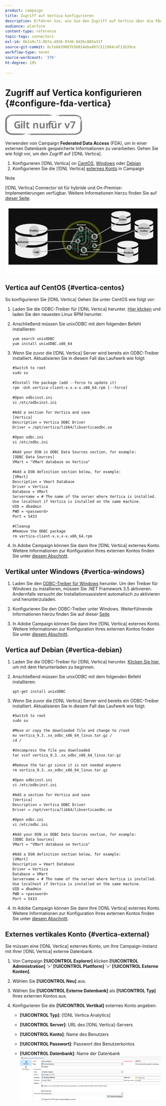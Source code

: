 ```yaml
---
product: campaign
title: Zugriff auf Vertica konfigurieren
description: Erfahren Sie, wie Sie den Zugriff auf Vertica über die FDA konfigurieren
audience: platform
content-type: reference
topic-tags: connectors
exl-id: 8b2a9c73-807a-4936-9fd6-9d26c805a31f
source-git-commit: 0cfe8439007b56014eba497c511904c4f11b39ce
workflow-type: tm+mt
source-wordcount: '376'
ht-degree: 19%

---
```


# Zugriff auf Vertica konfigurieren {#configure-fda-vertica}

![](../../assets/v7-only.svg)

Verwenden von Campaign **Federated Data Access** (FDA), um in einer externen Datenbank gespeicherte Informationen zu verarbeiten. Gehen Sie wie folgt vor, um den Zugriff auf [!DNL Vertica].

1. Konfigurieren [!DNL Vertica] on [CentOS](#vertica-centos), [Windows](#vertica-windows) oder [Debian](#vertica-debian)
1. Konfigurieren Sie die [!DNL Vertica] [externes Konto](#vertica-external) in Campaign


>[!NOTE]
>
>[!DNL Vertica] Connector ist für hybride und On-Premise-Implementierungen verfügbar. Weitere Informationen hierzu finden Sie auf [dieser Seite](../../installation/using/capability-matrix.md).

![](assets/snowflake_3.png)

## Vertica auf CentOS {#vertica-centos}

So konfigurieren Sie [!DNL Vertica] Gehen Sie unter CentOS wie folgt vor:

1. Laden Sie die ODBC-Treiber für [!DNL Vertica] herunter. [Hier klicken](https://www.vertica.com/download/vertica/client-drivers/) und laden Sie den neuesten Linux RPM herunter.

1. Anschließend müssen Sie unixODBC mit dem folgenden Befehl installieren:

   ```
   yum search unixODBC
   yum install unixODBC.x86_64
   ```

1. Wenn Sie zuvor die [!DNL Vertica] Server wird bereits ein ODBC-Treiber installiert. Aktualisieren Sie in diesem Fall das Laufwerk wie folgt:

   ```
   #Switch to root
   sudo su
   
   #Install the package (add --force to update it)
   rpm -Uvh vertica-client-x.x.x-x.x86_64.rpm [--force]
   
   #Open odbcinst.ini
   vi /etc/odbcinst.ini
   
   #Add a section for Vertica and save
   [Vertica]
   Description = Vertica ODBC Driver
   Driver = /opt/vertica/lib64/libverticaodbc.so
   
   #Open odbc.ini
   vi /etc/odbc.ini
   
   #Add your DSN in ODBC Data Sources section, for example:
   [ODBC Data Sources]
   VMart = "VMart database on Vertica"
   
   #Add a DSN definition section below, for example:
   [VMart]
   Description = Vmart Database
   Driver = Vertica
   Database = VMart
   Servername = # The name of the server where Vertica is installed. Use localhost if Vertica is installed on the same machine.
   UID = dbadmin
   PWD = <password>
   Port = 5433
   
   #Cleanup
   #Remove the ODBC package
   rm vertica-client-x.x.x-x.x86_64.rpm
   ```

1. In Adobe Campaign können Sie dann Ihre [!DNL Vertica] externes Konto. Weitere Informationen zur Konfiguration Ihres externen Kontos finden Sie unter [diesem Abschnitt](#vertica-external).

## Vertikal unter Windows {#vertica-windows}

1. Laden Sie den [ODBC-Treiber für Windows](https://www.vertica.com/download/vertica/client-drivers/) herunter. Um den Treiber für Windows zu installieren, müssen Sie .NET Framework 3.5 aktivieren. Andernfalls versucht der Installationsassistent automatisch zu aktivieren und herunterzuladen.

1. Konfigurieren Sie den ODBC-Treiber unter Windows. Weiterführende Informationen hierzu finden Sie auf dieser [Seite](https://www.vertica.com/docs/9.2.x/HTML/Content/Authoring/ConnectingToVertica/ClientODBC/SettingUpADSN.htm)

1. In Adobe Campaign können Sie dann Ihre [!DNL Vertica] externes Konto. Weitere Informationen zur Konfiguration Ihres externen Kontos finden Sie unter [diesem Abschnitt](#vertical-external).

## Vertica auf Debian {#vertica-debian}

1. Laden Sie die ODBC-Treiber für [!DNL Vertica] herunter. [Klicken Sie hier](https://sfc-repo.snowflakecomputing.com/odbc/linux/latest/index.html), um mit dem Herunterladen zu beginnen.

1. Anschließend müssen Sie unixODBC mit dem folgenden Befehl installieren:

   ```
   apt-get install unixODBC
   ```

1. Wenn Sie zuvor die [!DNL Vertica] Server wird bereits ein ODBC-Treiber installiert. Aktualisieren Sie in diesem Fall das Laufwerk wie folgt:

   ```
   #Switch to root
   sudo su
   
   #Move or copy the downloaded file and change to /root
   mv vertica_9.3..xx_odbc_x86_64_linux.tar.gz /
   cd /
   
   #Uncompress the file you downloaded
   tar vzxf vertica_9.3..xx_odbc_x86_64_linux.tar.gz
   
   #Remove the tar.gz since it is not needed anymore
   rm vertica_9.3..xx_odbc_x86_64_linux.tar.gz
   
   #Open odbcinst.ini
   vi /etc/odbcinst.ini
   
   #Add a section for Vertica and save
   [Vertica]
   Description = Vertica ODBC Driver
   Driver = /opt/vertica/lib64/libverticaodbc.so
   
   #Open odbc.ini
   vi /etc/odbc.ini
   
   #Add your DSN in ODBC Data Sources section, for example:
   [ODBC Data Sources]
   VMart = "VMart database on Vertica"
   
   #Add a DSN definition section below, for example:
   [VMart]
   Description = Vmart Database
   Driver = Vertica
   Database = VMart
   Servername = # The name of the server where Vertica is installed. Use localhost if Vertica is installed on the same machine.
   UID = dbadmin
   PWD = <password>
   Port = 5433
   ```

1. In Adobe Campaign können Sie dann Ihre [!DNL Vertica] externes Konto. Weitere Informationen zur Konfiguration Ihres externen Kontos finden Sie unter [diesem Abschnitt](#vertica-external).

## Externes vertikales Konto {#vertica-external}

Sie müssen eine [!DNL Vertica] externes Konto, um Ihre Campaign-Instanz mit Ihrer [!DNL Vertica] externe Datenbank.

1. Von Campaign **[!UICONTROL Explorer]** klicken **[!UICONTROL Administration]** &#39;>&#39; **[!UICONTROL Plattform]** &#39;>&#39; **[!UICONTROL Externe Konten]**.

1. Wählen Sie **[!UICONTROL Neu]** aus.

1. Wählen Sie **[!UICONTROL Externe Datenbank]** als **[!UICONTROL Typ]** Ihres externen Kontos aus.

1. Konfigurieren Sie die **[!UICONTROL Vertikal]** externes Konto angeben:

   * **[!UICONTROL Typ]**: [!DNL Vertica Analytics]

   * **[!UICONTROL Server]**: URL des [!DNL Vertica]-Servers

   * **[!UICONTROL Konto]**: Name des Benutzers

   * **[!UICONTROL Passwort]**: Passwort des Benutzerkontos

   * **[!UICONTROL Datenbank]**: Name der Datenbank
   ![](assets/vertica.png)
